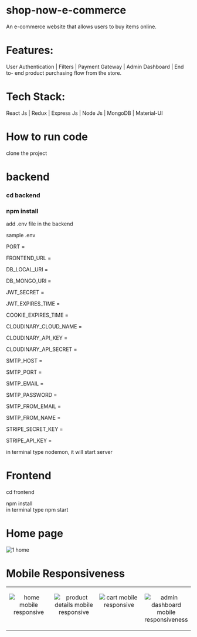 # shop-now-e-commerce
An e-commerce website that allows users to buy items online.

# Features:
User Authentication | Filters | Payment Gateway | Admin Dashboard | End to-
end product purchasing flow from the store.

# Tech Stack: 
React Js | Redux | Express Js | Node Js | MongoDB | Material-UI

# How to run code
clone the project

# backend

<h3>cd backend </h1>
<h3>npm install</h3>

add .env file in the backend
<p>sample .env</p>

<p>PORT =</p>															
<p>FRONTEND_URL =</p>								
<p>DB_LOCAL_URI =</p>								
<p>DB_MONGO_URI =</p>									
<p>JWT_SECRET =</p>								
<p>JWT_EXPIRES_TIME =</p>							
<p>COOKIE_EXPIRES_TIME =</p>							
<p>CLOUDINARY_CLOUD_NAME =</p>							
<p>CLOUDINARY_API_KEY =</p>									
<p>CLOUDINARY_API_SECRET =</p>								
<p>SMTP_HOST =</p>								
<p>SMTP_PORT =</p>									
<p>SMTP_EMAIL =</p>								
<p>SMTP_PASSWORD =</p>								
<p>SMTP_FROM_EMAIL =</p>								
<p>SMTP_FROM_NAME =</p>			
<p>STRIPE_SECRET_KEY =</p>								
<p>STRIPE_API_KEY =</p>

in terminal type nodemon, it will start server

# Frontend
cd frontend
<div>npm install</div>
in terminal type npm start

# Home page
![1 home](https://github.com/gsunil1996/shop-now-e-commerce/assets/56502551/a0893ca2-228e-46a9-a707-cabaa01f14ce)

# Mobile Responsiveness

<table align="center" >

<tbody>

<tr valign="top">

<td width="25%" align="center">

![home mobile responsive](https://github.com/gsunil1996/shop-now-e-commerce/assets/56502551/3a27d60b-325f-47c3-805d-f3e5b2a2b28c)

</td>

<td width="25%" align="center">

![product details mobile responsive](https://github.com/gsunil1996/shop-now-e-commerce/assets/56502551/1954c6c4-6f11-4a23-8198-dce388df79b5)

</td>

<td width="25%" align="center">
  
![cart mobile responsive](https://github.com/gsunil1996/shop-now-e-commerce/assets/56502551/646c0a68-bbb0-4c87-8cf6-5b97a9f81dcd)

</td>

<td width="25%" align="center">
  
![admin dashboard mobile responsiveness](https://github.com/gsunil1996/shop-now-e-commerce/assets/56502551/ecdd510b-f1a0-4304-82a0-0cfdc6fa2258)

</td>

</tr>

</tbody>

</table>
